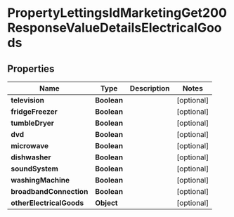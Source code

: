 

# PropertyLettingsIdMarketingGet200ResponseValueDetailsElectricalGoods


## Properties

| Name | Type | Description | Notes |
|------------ | ------------- | ------------- | -------------|
|**television** | **Boolean** |  |  [optional] |
|**fridgeFreezer** | **Boolean** |  |  [optional] |
|**tumbleDryer** | **Boolean** |  |  [optional] |
|**dvd** | **Boolean** |  |  [optional] |
|**microwave** | **Boolean** |  |  [optional] |
|**dishwasher** | **Boolean** |  |  [optional] |
|**soundSystem** | **Boolean** |  |  [optional] |
|**washingMachine** | **Boolean** |  |  [optional] |
|**broadbandConnection** | **Boolean** |  |  [optional] |
|**otherElectricalGoods** | **Object** |  |  [optional] |



